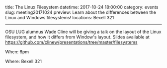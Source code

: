 title: The Linux Filesystem
datetime: 2017-10-24 18:00:00
category: events
slug: meeting20171024
preview: Learn about the differences between the Linux and Windows filesystems!
locations: Bexell 321 

---

OSU LUG alumnus Wade Cline will be giving a talk on the layout of the Linux filesystem, and how it differs from Window's layout. Slides available at https://github.com/clinew/presentations/tree/master/filesystems

When: 6pm

Where: Bexell 321
